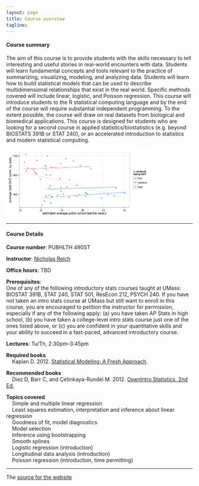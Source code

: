 ```yaml
---
layout: page
title: Course overview
tagline: 
---
```



#### Course summary
The aim of this course is to provide students with the skills necessary to tell interesting and useful stories in real-world encounters with data. Students will learn fundamental concepts and tools relevant to the practice of summarizing, visualizing, modeling, and analyzing data. Students will learn how to build statistical models that can be used to describe multidimensional relationships that exist in the real world. Specific methods covered will include linear, logistic, and Poisson regression. This course will introduce students to the R statistical computing language and by the end of the course will require substantial independent programming. To the extent possible, the course will draw on real datasets from biological and biomedical applications. This course is designed for students who are looking for a second course in applied statistics/biostatistics (e.g. beyond BIOSTATS 391B or STAT 240), or an accelerated introduction to statistics and modern statistical computing. 

<img src="cover-image.png" width="400"/>


---

#### Course Details

**Course number**: PUBHLTH 490ST 

**Instructor**: [Nicholas Reich](http://reichlab.github.io)

**Office hours**: TBD

**Prerequisites**: <br> 
One of any of the following introductory stats courses taught at UMass: BIOSTAT 391B, STAT 240, STAT 501, ResEcon 212, PSYCH 240. If you have not taken an intro stats course at UMass but still want to enroll in this course, you are encouraged to petition the instructor for permission, especially if any of the following apply: (a) you have taken AP Stats in high school, (b) you have taken a college-level intro stats course just one of the ones listed above, or (c) you are confident in your quantitative skills and your ability to succeed in a fast-paced, advanced introductory course.

**Lectures**: Tu/Th, 2:30pm&ndash;3:45pm

**Required books** <br>
&nbsp; &nbsp; Kaplan D. 2012. [Statistical Modeling: A Fresh Approach](http://www.mosaic-web.org/go/StatisticalModeling/). 

**Recommended books** <br>
&nbsp; &nbsp; Diez D, Barr C, and &Ccedil;etinkaya-Rundel M. 2012. [OpenIntro Statistics, 2nd Ed.](http://www.openintro.org/stat/index.php)


**Topics covered**<br>
&nbsp; &nbsp; Simple and multiple linear regression <br>
&nbsp; &nbsp; Least squares estimation, interpretation and inference about linear regression <br>
&nbsp; &nbsp; Goodness of fit, model diagnostics<br>
&nbsp; &nbsp; Model selection<br>
&nbsp; &nbsp; Inference using bootstrapping<br>
&nbsp; &nbsp; Smooth splines<br>
&nbsp; &nbsp; Logistic regression (introduction)<br>
&nbsp; &nbsp; Longitudinal data analysis (introduction)<br>
&nbsp; &nbsp; Poisson regression (introduction, time permitting)<br>

---

The [source for the website](https://github.com/nickreich/data-stories-2016) 